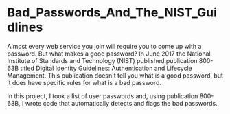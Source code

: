# Bad_Passwords_And_The_NIST_Guidlines

Almost every web service you join will require you to come up with a password. But what makes a good password? In June 2017 the National Institute of Standards and Technology (NIST) published publication 800-63B titled Digital Identity Guidelines: Authentication and Lifecycle Management. This publication doesn't tell you what is a good password, but it does have specific rules for what is a bad password.

In this project, I took a list of user passwords and, using publication 800-63B, I wrote code that automatically detects and flags the bad passwords.
